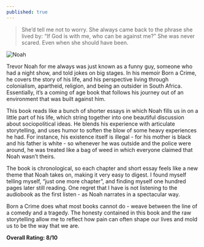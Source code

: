 ```yaml
---
published: true
---
```

> She’d tell me not to worry. She always came back to the phrase she lived by: “If God is with me, who can be against me?” She was never scared. Even when she should have been.

![Noah](https://cdn.amomama.com/9ca948f894a564700d31c86e8cbff3b0.jpeg?width=1244&height=1604)

Trevor Noah for me always was just known as a funny guy, someone who had a night show, and told jokes on big stages. In his memoir Born a Crime, he covers the story of his life, and his perspective living through colonialism, apartheid, religion, and being an outsider in South Africa. Essentially, it’s a coming of age book that follows his journey out of an environment that was built against him.

This book reads like a bunch of shorter essays in which Noah fills us in on a little part of his life, which string together into one beautiful discussion about sociopolitical ideas. He blends his experience with articulate storytelling, and uses humor to soften the blow of some heavy experiences he had. For instance, his existence itself is illegal - for his mother is black and his father is white - so whenever he was outside and the police were around, he was treated like a bag of weed in which everyone claimed that Noah wasn’t theirs.

The book is chronological, so each chapter and short essay feels like a new theme that Noah takes on, making it very easy to digest. I found myself telling myself, “just one more chapter”, and finding myself one hundred pages later still reading. One regret that I have is not listening to the audiobook as the first listen - as Noah narrates in a spectacular way.

Born a Crime does what most books cannot do - weave between the line of a comedy and a tragedy. The honesty contained in this book and the raw storytelling allow me to reflect how pain can often shape our lives and mold us to be the way that we are.

**Overall Rating: 8/10**
